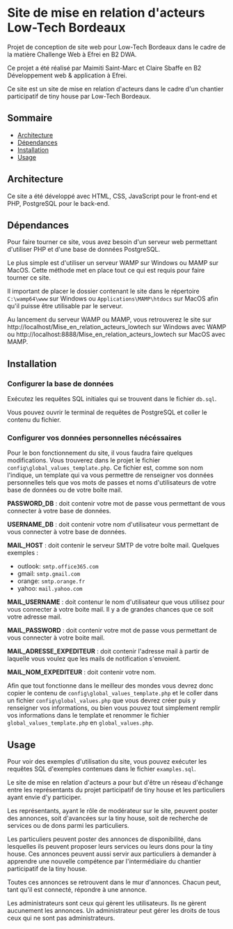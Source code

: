 # Site de mise en relation d'acteurs Low-Tech Bordeaux

Projet de conception de site web pour Low-Tech Bordeaux dans le cadre de la matière Challenge Web à Efrei en B2 DWA.

Ce projet a été réalisé par Maimiti Saint-Marc et Claire Sbaffe en B2 Développement web & application à Efrei.

Ce site est un site de mise en relation d'acteurs dans le cadre d'un chantier participatif de tiny house par Low-Tech Bordeaux.

## Sommaire

- [Architecture](#architecture)
- [Dépendances](#dépendances)
- [Installation](#installation)
- [Usage](#usage)

## Architecture

Ce site a été développé avec HTML, CSS, JavaScript pour le front-end et PHP, PostgreSQL pour le back-end.

## Dépendances

Pour faire tourner ce site, vous avez besoin d'un serveur web permettant d'utiliser PHP et d'une base de données PostgreSQL.

Le plus simple est  d'utiliser un serveur WAMP sur Windows ou MAMP sur MacOS. Cette méthode met en place tout ce qui est requis pour faire tourner ce site.

Il important de placer le dossier contenant le site dans le répertoire `C:\wamp64\www` sur Windows ou `Applications\MAMP\htdocs` sur MacOS afin qu'il puisse être utilisable par le serveur.

Au lancement du serveur WAMP ou MAMP, vous retrouverez le site sur http://localhost/Mise_en_relation_acteurs_lowtech sur Windows avec WAMP ou http://localhost:8888/Mise_en_relation_acteurs_lowtech sur MacOS avec MAMP.

## Installation

### Configurer la base de données

Exécutez les requêtes SQL initiales qui se trouvent dans le fichier `db.sql`.

Vous pouvez ouvrir le terminal de requêtes de PostgreSQL et coller le contenu du fichier.

### Configurer vos données personnelles nécéssaires 

Pour le bon fonctionnement du site, il vous faudra faire quelques modifications. Vous trouverez dans le projet le fichier `config\global_values_template.php`. Ce fichier est, comme son nom l'indique, un template qui va vous permettre de renseigner vos données personnelles tels que vos mots de passes et noms d'utilisateurs de votre base de données ou de votre boîte mail. 

**PASSWORD_DB** : doit contenir votre mot de passe vous permettant de vous connecter à votre base de données.

**USERNAME_DB** : doit contenir votre nom d'utilisateur vous permettant de vous connecter à votre base de données.

**MAIL_HOST** : doit contenir le serveur SMTP de votre boîte mail. Quelques exemples :
- outlook: `smtp.office365.com`
- gmail: `smtp.gmail.com`
- orange: `smtp.orange.fr`
- yahoo: `mail.yahoo.com`

**MAIL_USERNAME** : doit contenur le nom d'utilisateur que vous utilisez pour vous connecter à votre boite mail. Il y a de grandes chances que ce soit votre adresse mail.

**MAIL_PASSWORD** : doit contenir votre mot de passe vous permettant de vous connecter à votre boite mail.

**MAIL_ADRESSE_EXPEDITEUR** : doit contenir l'adresse mail à partir de laquelle vous voulez que les mails de notification s'envoient.

**MAIL_NOM_EXPEDITEUR** : doit contenir votre nom.

Afin que tout fonctionne dans le meilleur des mondes vous devrez donc copier le contenu de `config\global_values_template.php` et le coller dans un fichier `config\global_values.php` que vous devrez créer puis y renseigner vos informations, ou bien vous pouvez tout simplement remplir vos informations dans le template et renommer le fichier `global_values_template.php` en `global_values.php`.

## Usage

Pour voir des exemples d'utilisation du site, vous pouvez exécuter les requêtes SQL d'exemples contenues dans le fichier `examples.sql`.

Le site de mise en relation d'acteurs a pour but d'être un réseau d'échange entre les représentants du projet participatif de tiny house et les particuliers ayant envie d'y participer.

Les représentants, ayant le rôle de modérateur sur le site, peuvent poster des annonces, soit d'avancées sur la tiny house, soit de recherche de services ou de dons parmi les particuliers.

Les particuliers peuvent poster des annonces de disponibilité, dans lesquelles ils peuvent proposer leurs services ou leurs dons pour la tiny house. Ces annonces peuvent aussi servir aux particuliers à demander à apprendre une nouvelle compétence par l'intermédiaire du chantier participatif de la tiny house.

Toutes ces annonces se retrouvent dans le mur d'annonces. Chacun peut, tant qu'il est connecté, répondre à une annonce.

Les administrateurs sont ceux qui gèrent les utilisateurs. Ils ne gèrent aucunement les annonces. Un administrateur peut gérer les droits de tous ceux qui ne sont pas administrateurs.